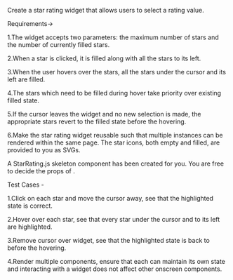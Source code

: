 Create a star rating widget that allows users to select a rating value.

Requirements->

1.The widget accepts two parameters: the maximum number of stars and the number of currently filled stars.

2.When a star is clicked, it is filled along with all the stars to its left.

3.When the user hovers over the stars, all the stars under the cursor and its left are filled.

4.The stars which need to be filled during hover take priority over existing filled state.

5.If the cursor leaves the widget and no new selection is made, the appropriate stars revert to the filled state before the hovering.

6.Make the star rating widget reusable such that multiple instances can be rendered within the same page.
The star icons, both empty and filled, are provided to you as SVGs.

A StarRating.js skeleton component has been created for you. You are free to decide the props of <StarRating />.



Test Cases - 

1.Click on each star and move the cursor away, see that the highlighted state is correct.

2.Hover over each star, see that every star under the cursor and to its left are highlighted.

3.Remove cursor over widget, see that the highlighted state is back to before the hovering.

4.Render multiple components, ensure that each can maintain its own state and interacting with a widget does not affect other onscreen components.


